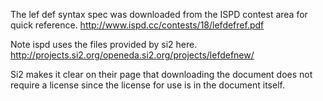 The lef def syntax spec was downloaded from the ISPD contest area for quick reference. 
http://www.ispd.cc/contests/18/lefdefref.pdf

Note ispd uses the files provided by si2 here.
http://projects.si2.org/openeda.si2.org/projects/lefdefnew/ 

Si2 makes it clear on their page that downloading the document does not require a license since the license for use is in the document itself.
